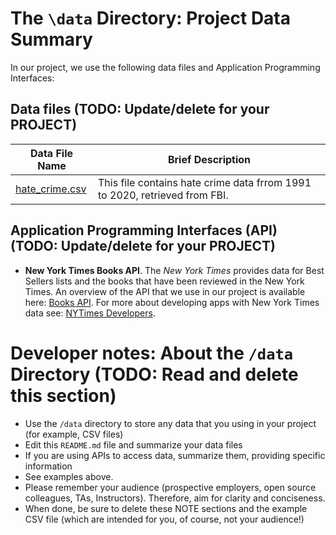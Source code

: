 # The `\data` Directory: Project Data Summary

In our project, we use the following data files and Application Programming Interfaces:

## Data files (TODO: Update/delete for your PROJECT)

| Data File Name                     | Brief Description                                                          |
|------------------------------------|----------------------------------------------------------------------------|
| [hate_crime.csv](./hate_crime.csv) | This file contains hate crime data frrom 1991 to 2020, retrieved from FBI. |

## Application Programming Interfaces (API) (TODO: Update/delete for your PROJECT)

-   **New York Times Books API**. The *New York Times* provides data for Best Sellers lists and the books that have been reviewed in the New York Times. An overview of the API that we use in our project is available here: [Books API](https://developer.nytimes.com/docs/books-product/1/overview). For more about developing apps with New York Times data see: [NYTimes Developers](https://developer.nytimes.com/).

# Developer notes: About the `/data` Directory (TODO: Read and delete this section)

-   Use the `/data` directory to store any data that you using in your project (for example, CSV files)
-   Edit this `README.md` file and summarize your data files
-   If you are using APIs to access data, summarize them, providing specific information
-   See examples above.
-   Please remember your audience (prospective employers, open source colleagues, TAs, Instructors). Therefore, aim for clarity and conciseness.
-   When done, be sure to delete these NOTE sections and the example CSV file (which are intended for you, of course, not your audience!)
